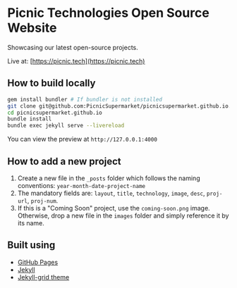 # Picnic Technologies Open Source Website

Showcasing our latest open-source projects.

Live at: [https://picnic.tech](https://picnic.tech)

## How to build locally

```sh
gem install bundler # If bundler is not installed
git clone git@github.com:PicnicSupermarket/picnicsupermarket.github.io.git
cd picnicsupermarket.github.io
bundle install
bundle exec jekyll serve --livereload
```

You can view the preview at `http://127.0.0.1:4000`

## How to add a new project

1. Create a new file in the `_posts` folder which follows the naming
   conventions: `year-month-date-project-name`
2. The mandatory fields are: `layout`, `title`, `technology`, `image`, `desc`,
   `proj-url`, `proj-num`.
3. If this is a "Coming Soon" project, use the `coming-soon.png` image.
   Otherwise, drop a new file in the `images` folder and simply reference it by
   its name.

## Built using

- [GitHub Pages](https://pages.github.com/)
- [Jekyll](https://jekyllrb.com/)
- [Jekyll-grid theme](https://femmebot.github.io/jekyll-grid)
